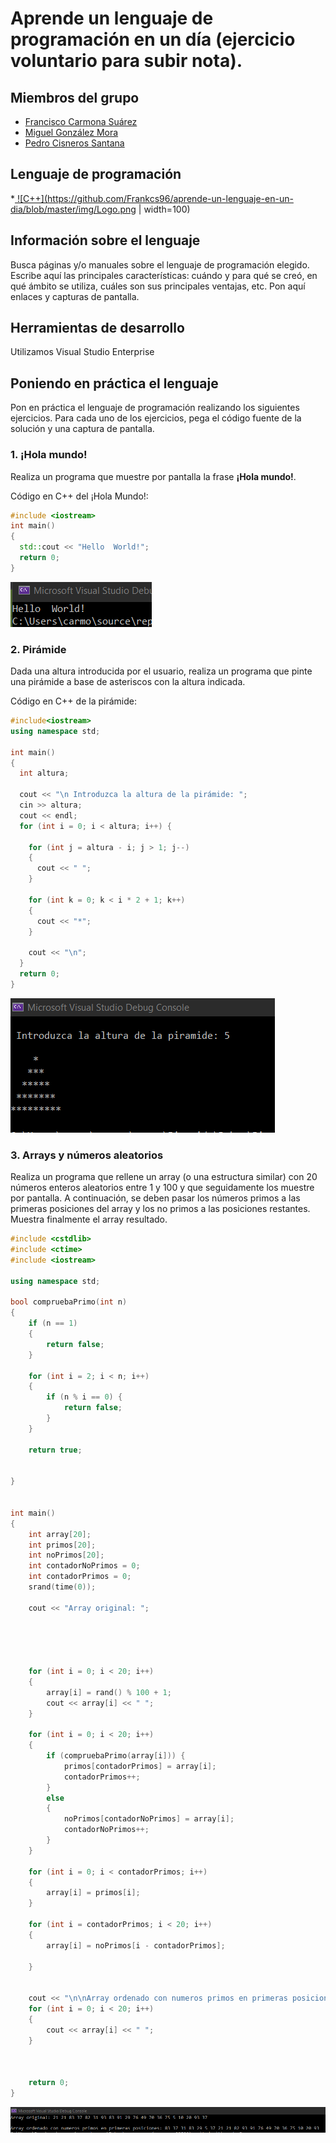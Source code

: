 # Aprende un lenguaje de programación en un día (ejercicio voluntario para subir nota).

## Miembros del grupo

* [Francisco Carmona Suárez](https://github.com/Frankcs96)
* [Miguel González Mora](https://github.com/Miguelgm1693)
* [Pedro Cisneros Santana](https://github.com/PedroCisnerosSantana)

## Lenguaje de programación

*<a href="https://es.wikipedia.org/wiki/C%2B%2B"> ![C++](https://github.com/Frankcs96/aprende-un-lenguaje-en-un-dia/blob/master/img/Logo.png | width=100)</a>


## Información sobre el lenguaje

Busca páginas y/o manuales sobre el lenguaje de programación elegido. Escribe aquí las principales características: cuándo y para qué se creó, en qué ámbito se utiliza, cuáles son sus principales ventajas, etc. Pon aquí enlaces y capturas de pantalla.

## Herramientas de desarrollo

Utilizamos Visual Studio Enterprise

## Poniendo en práctica el lenguaje

Pon en práctica el lenguaje de programación realizando los siguientes ejercicios. Para cada uno de los ejercicios, pega el código fuente de la solución y una captura de pantalla.

### 1. ¡Hola mundo!

Realiza un programa que muestre por pantalla la frase **¡Hola mundo!**.

Código en C++ del ¡Hola Mundo!: 

```C++
#include <iostream>
int main()
{
  std::cout << "Hello  World!";
  return 0;
}
```

![Imágen de Hola Mundo](https://github.com/Frankcs96/aprende-un-lenguaje-en-un-dia/blob/master/img/helloworld.png)


### 2. Pirámide

Dada una altura introducida por el usuario, realiza un programa que pinte una pirámide a base de asteriscos con la altura indicada.

Código en C++ de la pirámide: 

```C++
#include<iostream>
using namespace std;

int main()
{
  int altura;

  cout << "\n Introduzca la altura de la pirámide: ";
  cin >> altura;
  cout << endl;
  for (int i = 0; i < altura; i++) {

    for (int j = altura - i; j > 1; j--)
    {
      cout << " ";
    }

    for (int k = 0; k < i * 2 + 1; k++)
    {
      cout << "*";
    }

    cout << "\n";
  }
  return 0;
}
```

![Piramide dibujada](https://github.com/Frankcs96/aprende-un-lenguaje-en-un-dia/blob/master/img/piramide.png) 

### 3. Arrays y números aleatorios

Realiza un programa que rellene un array (o una estructura similar) con 20 números enteros aleatorios entre 1 y 100 y que seguidamente los muestre por pantalla. A continuación, se deben pasar los números primos a las primeras posiciones del array y los no primos a las posiciones restantes. Muestra finalmente el array resultado.

```C++
#include <cstdlib> 
#include <ctime> 
#include <iostream>

using namespace std;

bool compruebaPrimo(int n)
{
	if (n == 1)
	{
		return false;
	}

	for (int i = 2; i < n; i++)
	{
		if (n % i == 0) {
			return false;
		}
	}

	return true;


}


int main()
{
	int array[20];
	int primos[20];
	int noPrimos[20];
	int contadorNoPrimos = 0;
	int contadorPrimos = 0;
	srand(time(0));

	cout << "Array original: ";
	
		
	
	

	for (int i = 0; i < 20; i++)
	{
		array[i] = rand() % 100 + 1;
		cout << array[i] << " ";
	}

	for (int i = 0; i < 20; i++)
	{
		if (compruebaPrimo(array[i])) {
			primos[contadorPrimos] = array[i];
			contadorPrimos++;	
		}
		else
		{
			noPrimos[contadorNoPrimos] = array[i];
			contadorNoPrimos++;						
		}	
	}

	for (int i = 0; i < contadorPrimos; i++)
	{
		array[i] = primos[i];
	}

	for (int i = contadorPrimos; i < 20; i++)
	{
		array[i] = noPrimos[i - contadorPrimos];

	}

	
	cout << "\n\nArray ordenado con numeros primos en primeras posiciones: ";
	for (int i = 0; i < 20; i++)
	{
		cout << array[i] << " ";
	}


	
	return 0;
}

```

![Imagen de Arrays](https://github.com/Frankcs96/aprende-un-lenguaje-en-un-dia/blob/master/img/arrays.png)


